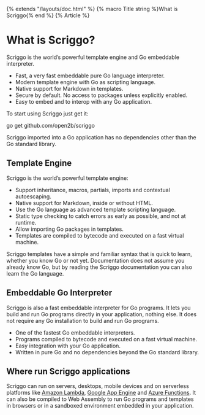 {% extends "/layouts/doc.html" %}
{% macro Title string %}What is Scriggo{% end %} 
{% Article %}

# What is Scriggo?

Scriggo is the world’s powerful template engine and Go embeddable interpreter.

* Fast, a very fast embeddable pure Go language interpreter.
* Modern template engine with Go as scripting language.
* Native support for Markdown in templates.
* Secure by default. No access to packages unless explicitly enabled.
* Easy to embed and to interop with any Go application.

To start using Scriggo just get it:

<div class="get-scriggo">go get <span class="scriggo-path">github.com/open2b/scriggo</span></div>

Scriggo imported into a Go application has no dependencies other than the Go standard library.

## Template Engine

Scriggo is the world’s powerful template engine:

* Support inheritance, macros, partials, imports and contextual autoescaping.
* Native support for Markdown, inside or without HTML.
* Use the Go language as advanced template scripting language.
* Static type checking to catch errors as early as possible, and not at runtime. 
* Allow importing Go packages in templates.
* Templates are compiled to bytecode and executed on a fast virtual machine.

Scriggo templates have a simple and familiar syntax that is quick to learn, whether you know Go or not yet.
Documentation does not assume you already know Go, but by reading the Scriggo documentation you can also learn the Go 
language.

## Embeddable Go Interpreter

Scriggo is also a fast embeddable interpreter for Go programs. It lets you build and run Go programs directly in your
application, nothing else. It does not require any Go installation to build and run Go programs.

* One of the fastest Go embeddable interpreters.
* Programs compiled to bytecode and executed on a fast virtual machine.
* Easy integration with your Go application.
* Written in pure Go and no dependencies beyond the Go standard library.

## Where run Scriggo applications

Scriggo can run on servers, desktops, mobile devices and on serverless platforms like
<a href="https://aws.amazon.com/lambda/">Amazon Lambda</a>,
<a href="https://cloud.google.com/appengine/">Google App Engine</a> and
<a href="https://azure.microsoft.com/services/functions/">Azure Functions</a>. It can also be compiled to Web Assembly
to run Go programs and templates in browsers or in a sandboxed environment embedded in your application.
